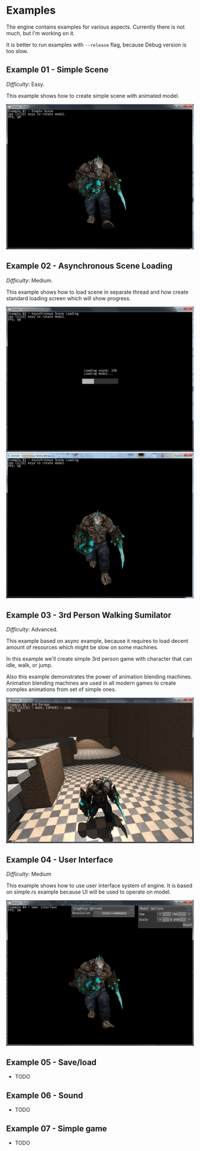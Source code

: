 # Examples

The engine contains examples for various aspects. Currently there is not much, but I'm working on it.

It is better to run examples with `--release` flag, because Debug version is too slow.

## Example 01 - Simple Scene

*Difficulty*: Easy.

This example shows how to create simple scene with animated model.

![Example 01](screenshots/simple.png?raw=true "Example 01")

## Example 02 - Asynchronous Scene Loading

*Difficulty*: Medium.

This example shows how to load scene in separate thread and how create standard loading screen which will show progress.

![Example 02_0](screenshots/async_0.png?raw=true "Example 02_0")
![Example 02_1](screenshots/async_1.png?raw=true "Example 02_1")

## Example 03 - 3rd Person Walking Sumilator

*Difficulty*: Advanced.

This example based on async example, because it requires to load decent amount of resources which might be slow on some machines.

In this example we'll create simple 3rd person game with character that can idle, walk, or jump.

Also this example demonstrates the power of animation blending machines. Animation blending machines are used in all modern games to create complex animations from set of simple ones.

![Example 03](screenshots/3rd_person.png?raw=true "Example 03")

## Example 04 - User Interface

*Difficulty*: Medium

This example shows how to use user interface system of engine. It is based on simple.rs example because UI will be used to operate on model.

![Example 04](screenshots/ui.png?raw=true "Example 04")

## Example 05 - Save/load

- TODO

## Example 06 - Sound

- TODO

## Example 07 - Simple game

- TODO